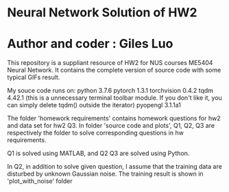 # Neural Network Solution of HW2
# Author and coder : Giles Luo

This repository is a suppliant resource of HW2 for NUS courses ME5404 Neural Network. It contains the complete version of source code with some typical GIFs result.

My souce code runs on:
    python 3.7.6
    pytorch 1.3.1
    torchvision 0.4.2
    tqdm 4.42.1 (this is a unnecessary terminal toolbar module. If you don't like it,  you can simply delete tqdm() outside the iterator)
    pyopengl 3.1.1a1
    
    
The folder 'homework requirements' contains homework questions for hw2 and data set for hw2 Q3.
In folder 'source code and plots', Q1, Q2, Q3 are respectively the folder to solve corresponding questions in hw requirements.    

Q1 is solved using MATLAB, and Q2 Q3 are solved using Python.

In Q2, in addition to solve given question, I assume that the training data are disturbed by unknown Gaussian noise. The training result is shown in 'plot_with_noise' folder 
